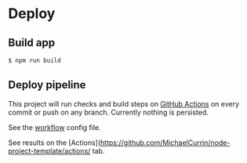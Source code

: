 # Deploy


## Build app

```sh
$ npm run build
```


## Deploy pipeline

This project will run checks and build steps on [GitHub Actions](https://github.com/features/actions) on every commit or push on any branch. Currently nothing is persisted.

See the [workflow](/.github/workflows/main.yml) config file.

See results on the [Actions](https://github.com/MichaelCurrin/node-project-template/actions/ tab.
